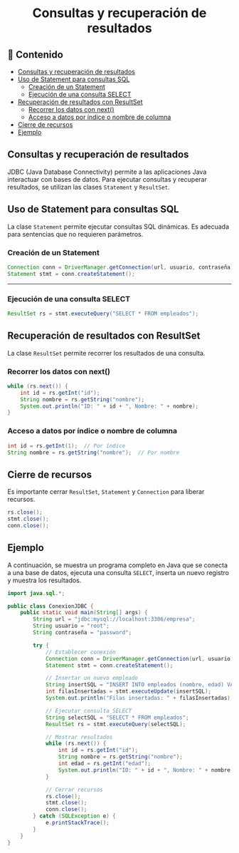 <h1 align="center">Consultas y recuperación de resultados</h1>

<h2>📑 Contenido</h2>

- [Consultas y recuperación de resultados](#consultas-y-recuperación-de-resultados)
- [Uso de Statement para consultas SQL](#uso-de-statement-para-consultas-sql)
  - [Creación de un Statement](#creación-de-un-statement)
  - [Ejecución de una consulta SELECT](#ejecución-de-una-consulta-select)
- [Recuperación de resultados con ResultSet](#recuperación-de-resultados-con-resultset)
  - [Recorrer los datos con next()](#recorrer-los-datos-con-next)
  - [Acceso a datos por índice o nombre de columna](#acceso-a-datos-por-índice-o-nombre-de-columna)
- [Cierre de recursos](#cierre-de-recursos)
- [Ejemplo](#ejemplo)

## Consultas y recuperación de resultados

JDBC (Java Database Connectivity) permite a las aplicaciones Java interactuar con bases de datos. Para ejecutar consultas y recuperar resultados, se utilizan las clases `Statement` y `ResultSet`.

## Uso de Statement para consultas SQL

La clase `Statement` permite ejecutar consultas SQL dinámicas. Es adecuada para sentencias que no requieren parámetros.

### Creación de un Statement

```java
Connection conn = DriverManager.getConnection(url, usuario, contraseña);
Statement stmt = conn.createStatement();
```

---

### Ejecución de una consulta SELECT

```java
ResultSet rs = stmt.executeQuery("SELECT * FROM empleados");
```

## Recuperación de resultados con ResultSet

La clase `ResultSet` permite recorrer los resultados de una consulta.

### Recorrer los datos con next()

```java
while (rs.next()) {
    int id = rs.getInt("id");
    String nombre = rs.getString("nombre");
    System.out.println("ID: " + id + ", Nombre: " + nombre);
}
```

### Acceso a datos por índice o nombre de columna

```java
int id = rs.getInt(1);  // Por índice
String nombre = rs.getString("nombre");  // Por nombre
```

## Cierre de recursos

Es importante cerrar `ResultSet`, `Statement` y `Connection` para liberar recursos.

```java
rs.close();
stmt.close();
conn.close();
```

## Ejemplo

A continuación, se muestra un programa completo en Java que se conecta a una base de datos, ejecuta una consulta `SELECT`, inserta un nuevo registro y muestra los resultados.

```java
import java.sql.*;

public class ConexionJDBC {
    public static void main(String[] args) {
        String url = "jdbc:mysql://localhost:3306/empresa";
        String usuario = "root";
        String contraseña = "password";

        try {
            // Establecer conexión
            Connection conn = DriverManager.getConnection(url, usuario, contraseña);
            Statement stmt = conn.createStatement();

            // Insertar un nuevo empleado
            String insertSQL = "INSERT INTO empleados (nombre, edad) VALUES ('Ana', 28)";
            int filasInsertadas = stmt.executeUpdate(insertSQL);
            System.out.println("Filas insertadas: " + filasInsertadas);

            // Ejecutar consulta SELECT
            String selectSQL = "SELECT * FROM empleados";
            ResultSet rs = stmt.executeQuery(selectSQL);

            // Mostrar resultados
            while (rs.next()) {
                int id = rs.getInt("id");
                String nombre = rs.getString("nombre");
                int edad = rs.getInt("edad");
                System.out.println("ID: " + id + ", Nombre: " + nombre + ", Edad: " + edad);
            }

            // Cerrar recursos
            rs.close();
            stmt.close();
            conn.close();
        } catch (SQLException e) {
            e.printStackTrace();
        }
    }
}
```
